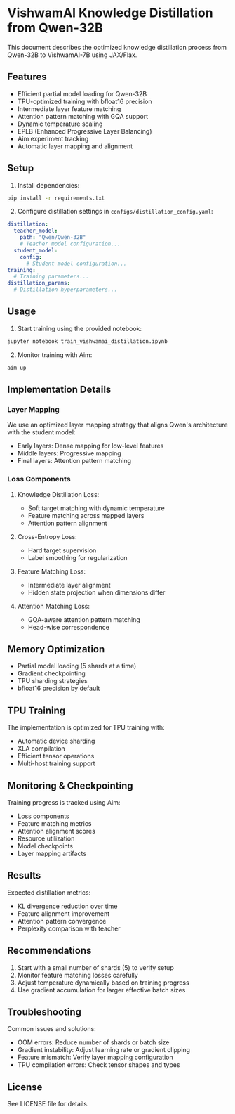 # VishwamAI Knowledge Distillation from Qwen-32B

This document describes the optimized knowledge distillation process from Qwen-32B to VishwamAI-7B using JAX/Flax.

## Features

- Efficient partial model loading for Qwen-32B
- TPU-optimized training with bfloat16 precision
- Intermediate layer feature matching
- Attention pattern matching with GQA support
- Dynamic temperature scaling
- EPLB (Enhanced Progressive Layer Balancing)
- Aim experiment tracking
- Automatic layer mapping and alignment

## Setup

1. Install dependencies:
```bash
pip install -r requirements.txt
```

2. Configure distillation settings in `configs/distillation_config.yaml`:
```yaml
distillation:
  teacher_model:
    path: "Qwen/Qwen-32B"
    # Teacher model configuration...
  student_model:
    config:
      # Student model configuration...
training:
  # Training parameters...
distillation_params:
  # Distillation hyperparameters...
```

## Usage

1. Start training using the provided notebook:
```bash
jupyter notebook train_vishwamai_distillation.ipynb
```

2. Monitor training with Aim:
```bash
aim up
```

## Implementation Details

### Layer Mapping

We use an optimized layer mapping strategy that aligns Qwen's architecture with the student model:
- Early layers: Dense mapping for low-level features
- Middle layers: Progressive mapping
- Final layers: Attention pattern matching

### Loss Components

1. Knowledge Distillation Loss:
   - Soft target matching with dynamic temperature
   - Feature matching across mapped layers
   - Attention pattern alignment

2. Cross-Entropy Loss:
   - Hard target supervision
   - Label smoothing for regularization

3. Feature Matching Loss:
   - Intermediate layer alignment
   - Hidden state projection when dimensions differ

4. Attention Matching Loss:
   - GQA-aware attention pattern matching
   - Head-wise correspondence

## Memory Optimization

- Partial model loading (5 shards at a time)
- Gradient checkpointing
- TPU sharding strategies
- bfloat16 precision by default

## TPU Training

The implementation is optimized for TPU training with:
- Automatic device sharding
- XLA compilation
- Efficient tensor operations
- Multi-host training support

## Monitoring & Checkpointing

Training progress is tracked using Aim:
- Loss components
- Feature matching metrics
- Attention alignment scores
- Resource utilization
- Model checkpoints
- Layer mapping artifacts

## Results

Expected distillation metrics:
- KL divergence reduction over time
- Feature alignment improvement
- Attention pattern convergence
- Perplexity comparison with teacher

## Recommendations

1. Start with a small number of shards (5) to verify setup
2. Monitor feature matching losses carefully
3. Adjust temperature dynamically based on training progress
4. Use gradient accumulation for larger effective batch sizes

## Troubleshooting

Common issues and solutions:
- OOM errors: Reduce number of shards or batch size
- Gradient instability: Adjust learning rate or gradient clipping
- Feature mismatch: Verify layer mapping configuration
- TPU compilation errors: Check tensor shapes and types

## License

See LICENSE file for details.
